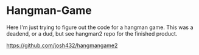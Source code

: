 # Hangman-Game

Here I'm just trying to figure out the code for a hangman game. This was a deadend, or a dud, but see hangman2 repo for the finished product.

https://github.com/josh432/hangmangame2
